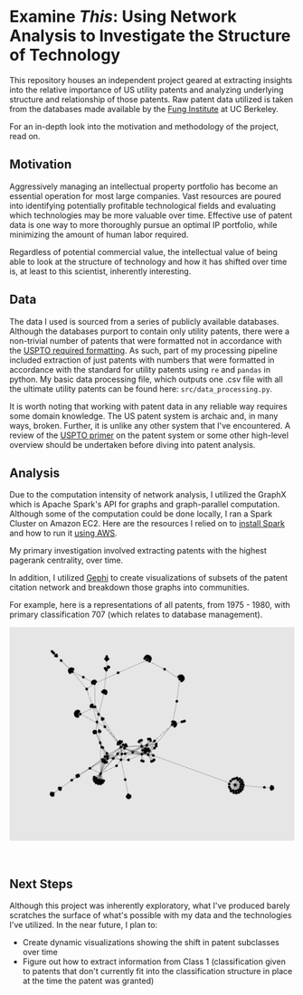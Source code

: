 # Examine _This_: Using Network Analysis to Investigate the Structure of Technology


This repository houses an independent project geared at extracting insights into the relative importance of US  utility patents and analyzing underlying structure and relationship of those patents. Raw patent data utilized is taken from the databases made available by the [Fung Institute](https://github.com/funginstitute/downloads/blob/master/README.md) at UC Berkeley.

For an in-depth look into the motivation and methodology of the project, read on.


## Motivation
Aggressively managing an intellectual property portfolio has become an essential operation for most large companies. Vast resources are poured into identifying potentially profitable technological fields and evaluating which technologies may be more valuable over time. Effective use of patent data is one way to more thoroughly pursue an optimal IP portfolio, while minimizing the amount of human labor required.

Regardless of potential commercial value, the intellectual value of being able to look at the structure of technology and how it has shifted over time is, at least to this scientist, inherently interesting.
<br>

## Data

The data I used is sourced from a series of publicly available databases. Although the databases purport to contain only utility patents, there were a non-trivial number of patents that were formatted not in accordance with the [USPTO required formatting](https://www.uspto.gov/patents-application-process/applying-online/patent-number).  As such, part of my processing pipeline included extraction of just patents with numbers that were formatted in accordance with the standard for utility patents using `re` and `pandas` in python. My basic data processing file, which outputs one .csv file with all the ultimate utility patents can be found here:
`src/data_processing.py`.

It is worth noting that working with patent data in any reliable way requires some domain knowledge. The US patent system is archaic and, in many ways, broken. Further, it is unlike any other system that I've encountered. A review of the [USPTO primer](https://www.uspto.gov/patents-getting-started/general-information-concerning-patents) on the patent system or some other high-level overview should be undertaken before diving into patent analysis.

##  Analysis
Due to the computation intensity of network analysis, I utilized the GraphX which is Apache Spark's API for graphs and graph-parallel computation. Although some of the computation could be done locally, I ran a Spark Cluster on Amazon EC2. Here are the resources I relied on to [install Spark](https://github.com/zipfian/spark-install) and how to run it [using AWS](https://github.com/zipfian/spark-aws).

My primary investigation involved extracting patents with the highest pagerank centrality, over time.

In addition, I utilized [Gephi](https://gephi.org/) to create visualizations of subsets of the patent citation network and breakdown those graphs into communities.

For example, here is a representations of all patents, from 1975 - 1980, with primary classification 707 (which relates to database management).

![](gephi_visualizations/graph_visualizatons/class707_1975_bw.jpeg.png)

<br>

## Next Steps

Although this project was inherently exploratory, what I've produced barely scratches the surface of what's possible with my data and the technologies I've utilized. In the near future, I plan to:
- Create dynamic visualizations showing the shift in patent subclasses over time
- Figure out how to extract information from Class 1 (classification given to patents that don't currently fit into the classification structure in place at the time the patent was granted)
